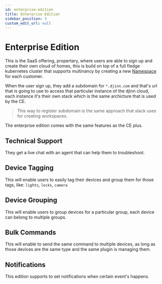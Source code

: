```yaml
---
id: enterprise-edition
title: Enterprise Edition
sidebar_position: 3
custom_edit_url: null
---
```


# Enterprise Edition

This is the SaaS offering, propertary, where users are able to sign up and create their own cloud of homes, this is build on top of a full fledge kubernetes cluster that supports multinancy by creating a new [Namespace](https://kubernetes.io/docs/concepts/overview/working-with-objects/namespaces/) for each customer.

When the user sign up, they add a subdomain for `*.djinn.com` and that's url that is going to use to access that particular instance of the djinn cloud, each instance it's their own stack which is the same archicture that is used by the CE.

> This way to register subdomain is the same approach that slack uses for creating workspaces.

The enterprise edition comes with the same features as the CE plus.

## Technical Support
They get a live chat with an agent that can help them to troubleshoot.

## Device Tagging
This will enable users to easily tag their devices and group them for those tags, like: `lights`, `locks`, `camera`

## Device Grouping
This will enable users to group devices for a particular group, each device can belong to multiple groups.

## Bulk Commands
This will enable to send the same command to multiple devices, as long as those devices are the same type and the same plugin is managing them.

## Notifications
This edition supports to set notifications when certain event's happens.